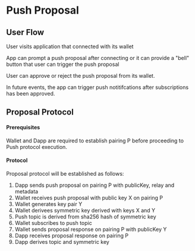 # Push Proposal

## User Flow

User visits application that connected with its wallet

App can prompt a push proposal after connecting or it can provide a "bell" button that user can trigger the push proposal

User can approve or reject the push proposal from its wallet.

In future events, the app can trigger push notitifcations after subscriptions has been approved.

## Proposal Protocol

#### Prerequisites
Wallet and Dapp are required to establish pairing P before proceeding to Push protocol execution.


#### Protocol

Proposal protocol will be established as follows:

1. Dapp sends push proposal on pairing P with publicKey, relay and metadata
2. Wallet receives push proposal with public key X on pairing P
3. Wallet generates key pair Y
4. Wallet derivees symmetric key derived with keys X and Y
5. Push topic is derived from sha256 hash of symmetric key 
6. Wallet subscribes to push topic 
7. Wallet sends proposal response on pairing P with publicKey Y 
8. Dapp receives proposal response on pairing P
9. Dapp derives topic and symmetric key 
